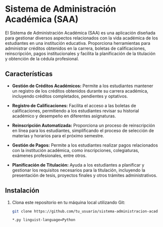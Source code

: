# Sistema de Administración Académica (SAA)

El Sistema de Administración Académica (SAA) es una aplicación diseñada para gestionar diversos aspectos relacionados con la vida académica de los estudiantes en una institución educativa. Proporciona herramientas para administrar créditos obtenidos en la carrera, boletas de calificaciones, reinscripción, pagos institucionales y facilita la planificación de la titulación y obtención de la cédula profesional.

## Características

- **Gestión de Créditos Académicos:** Permite a los estudiantes mantener un registro de los créditos obtenidos durante su carrera académica, incluyendo créditos completados, pendientes y optativos.

- **Registro de Calificaciones:** Facilita el acceso a las boletas de calificaciones, permitiendo a los estudiantes revisar su historial académico y desempeño en diferentes asignaturas.

- **Reinscripción Automatizada:** Proporciona un proceso de reinscripción en línea para los estudiantes, simplificando el proceso de selección de materias y horarios para el próximo semestre.

- **Gestión de Pagos:** Permite a los estudiantes realizar pagos relacionados con la institución académica, como inscripciones, colegiaturas, exámenes profesionales, entre otros.

- **Planificación de Titulación:** Ayuda a los estudiantes a planificar y gestionar los requisitos necesarios para la titulación, incluyendo la presentación de tesis, proyectos finales y otros trámites administrativos.

## Instalación

1. Clona este repositorio en tu máquina local utilizando Git:

   ```bash
   git clone https://github.com/tu_usuario/sistema-administracion-academica.git

   *.py linguist-language=Python

